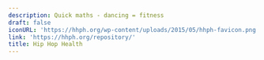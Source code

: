 ```yaml
---
description: Quick maths - dancing = fitness
draft: false
iconURL: 'https://hhph.org/wp-content/uploads/2015/05/hhph-favicon.png'
link: 'https://hhph.org/repository/'
title: Hip Hop Health
---
```

